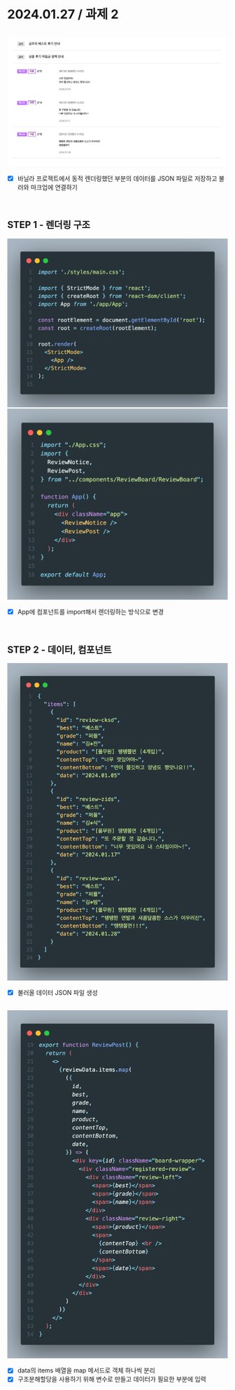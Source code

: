 # 2024.01.27 / 과제 2

<br>

<img src="./public/readme/review.png" width="600"/>

<br>

- [x] 바닐라 프로젝트에서 동적 렌더링했던 부분의 데이터를 JSON 파일로 저장하고 불러와 마크업에 연결하기

<br>

## STEP 1 - 렌더링 구조

<img src="./public/readme/main.png" width="600"/>
<img src="./public/readme/app.png" width="600"/>

<br>

- [x] App에 컴포넌트를 import해서 렌더링하는 방식으로 변경

<br>

## STEP 2 - 데이터, 컴포넌트

<img src="./public/readme/data.png" width="600"/>

<br>

- [x] 불러올 데이터 JSON 파일 생성

<br>

<img src="./public/readme/review-post.png" width="600"/>

<br>

- [x] data의 items 배열을 map 메서드로 객체 하나씩 분리
- [x] 구조분해할당을 사용하기 위해 변수로 만들고 데이터가 필요한 부분에 입력

<br>
